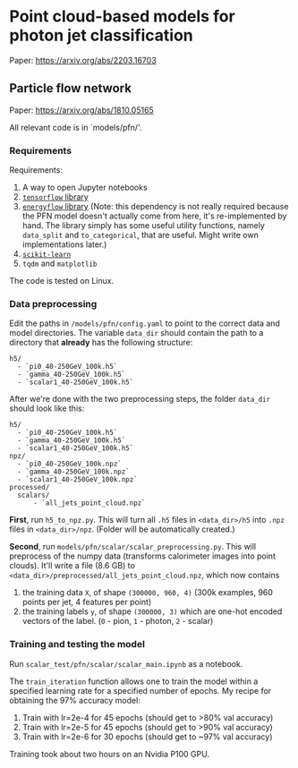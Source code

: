 # Point cloud-based models for photon jet classification

Paper: https://arxiv.org/abs/2203.16703

## Particle flow network

Paper: https://arxiv.org/abs/1810.05165

All relevant code is in `models/pfn/'.

### Requirements

Requirements:
1. A way to open Jupyter notebooks
2. [`tensorflow` library](https://www.tensorflow.org/install/pip)
3. [`energyflow` library](https://energyflow.network/installation) (Note: this dependency is not really required because the PFN model doesn't actually come from here, it's re-implemented by hand. The library simply has some useful utility functions, namely `data_split` and `to_categorical`, that are useful. Might write own implementations later.)
4. [`scikit-learn`](https://scikit-learn.org/stable)
5. `tqdm` and `matplotlib`

The code is tested on Linux.

### Data preprocessing

Edit the paths in `/models/pfn/config.yaml` to point to the correct data and model directories. The variable `data_dir` should contain the path to a directory that **already** has the following structure:

```
h5/
  - `pi0_40-250GeV_100k.h5`
  - `gamma_40-250GeV_100k.h5`
  - `scalar1_40-250GeV_100k.h5`
```

After we're done with the two preprocessing steps, the folder `data_dir` should look like this:

```
h5/
  - `pi0_40-250GeV_100k.h5`
  - `gamma_40-250GeV_100k.h5`
  - `scalar1_40-250GeV_100k.h5`
npz/
  - `pi0_40-250GeV_100k.npz`
  - `gamma_40-250GeV_100k.npz`
  - `scalar1_40-250GeV_100k.npz`
processed/
  scalars/
      - `all_jets_point_cloud.npz`
```

**First**, run `h5_to_npz.py`. This will turn all `.h5` files in `<data_dir>/h5` into `.npz` files in `<data_dir>/npz`. (Folder will be automatically created.)

**Second**, run `models/pfn/scalar/scalar_preprocessing.py`. This will preprocess of the numpy data (transforms calorimeter images into point clouds). It'll write a file (8.6 GB) to `<data_dir>/preprocessed/all_jets_point_cloud.npz`, which now contains
1. the training data `X`, of shape `(300000, 960, 4)` (300k examples, 960 points per jet, 4 features per point)
2. the training labels `y`, of shape `(300000, 3)` which are one-hot encoded vectors of the label. (`0` - pion, `1` - photon, `2` - scalar)

### Training and testing the model

Run `scalar_test/pfn/scalar/scalar_main.ipynb` as a notebook.

The `train_iteration` function allows one to train the model within a specified learning rate for a specified number of epochs. My recipe for obtaining the 97% accuracy model:

1. Train with lr=2e-4 for 45 epochs (should get to >80% val accuracy)
2. Train with lr=2e-5 for 45 epochs (should get to >90% val accuracy)
3. Train with lr=2e-6 for 30 epochs (should get to ~97% val accuracy)

Training took about two hours on an Nvidia P100 GPU.
